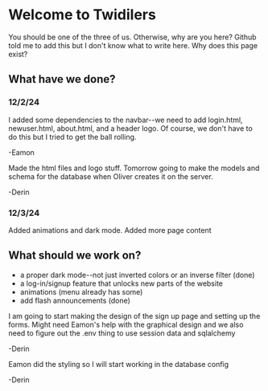 # Welcome to Twidilers
You should be one of the three of us. Otherwise, why are you here?
Github told me to add this but I don't know what to write here.
Why does this page exist?

## What have we done?
### 12/2/24
I added some dependencies to the navbar--we need to add login.html, newuser.html, about.html, and a header logo. Of course, we don't have to do this but I tried to get the ball rolling.

-Eamon


Made the html files and logo stuff. Tomorrow going to make the models and schema for the database when Oliver creates it on the server.

-Derin

### 12/3/24
Added animations and dark mode. Added more page content

## What should we work on?
* a proper dark mode--not just inverted colors or an inverse filter (done)
* a log-in/signup feature that unlocks new parts of the website
* animations (menu already has some)
* add flash announcements (done)

I am going to start making the design of the sign up page and setting up the forms. Might need Eamon's help with the graphical design and we also need to figure out the .env thing to use session data and sqlalchemy

-Derin

Eamon did the styling so I will start working in the database config

-Derin